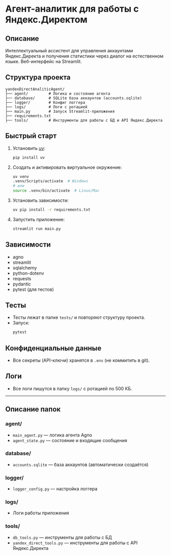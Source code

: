 # Агент-аналитик для работы с Яндекс.Директом

## Описание
Интеллектуальный ассистент для управления аккаунтами Яндекс.Директа и получения статистики через диалог на естественном языке. Веб-интерфейс на Streamlit.

## Структура проекта
```
yandexDirectAnaliticAgent/
├── agent/         # Логика и состояние агента
├── database/      # SQLite база аккаунтов (accounts.sqlite)
├── logger/        # Конфиг логгера
├── logs/          # Логи с ротацией
├── main.py        # Запуск Streamlit-приложения
├── requirements.txt
├── tools/         # Инструменты для работы с БД и API Яндекс.Директа
```

## Быстрый старт
1. Установить [uv](https://github.com/astral-sh/uv):
   ```bash
   pip install uv
   ```
2. Создать и активировать виртуальное окружение:
   ```bash
   uv venv
   .venv/Scripts/activate  # Windows
   # или
   source .venv/bin/activate  # Linux/Mac
   ```
3. Установить зависимости:
   ```bash
   uv pip install -r requirements.txt
   ```
4. Запустить приложение:
   ```bash
   streamlit run main.py
   ```

## Зависимости
- agno
- streamlit
- sqlalchemy
- python-dotenv
- requests
- pydantic
- pytest (для тестов)

## Тесты
- Тесты лежат в папке `tests/` и повторяют структуру проекта.
- Запуск:
  ```bash
  pytest
  ```

## Конфиденциальные данные
- Все секреты (API-ключи) хранятся в `.env` (не коммитить в git).

## Логи
- Все логи пишутся в папку `logs/` с ротацией по 500 КБ.

---

## Описание папок

### agent/
- `main_agent.py` — логика агента Agno
- `agent_state.py` — состояние и входящие сообщения

### database/
- `accounts.sqlite` — база аккаунтов (автоматически создаётся)

### logger/
- `logger_config.py` — настройка логгера

### logs/
- Логи работы приложения

### tools/
- `db_tools.py` — инструменты для работы с БД
- `yandex_direct_tools.py` — инструменты для работы с API Яндекс.Директа 